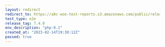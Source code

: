 ```yaml
---
layout: redirect
redirect_to: https://a8c-woo-test-reports.s3.amazonaws.com/public/release/7.4.0/php-8.1/e2e/index.html
test_type: e2e
release_tag: 7.4.0
env_description: "php-8.1"
created_at: "2023-02-14T19:30:12Z"
passed: true
---
```

